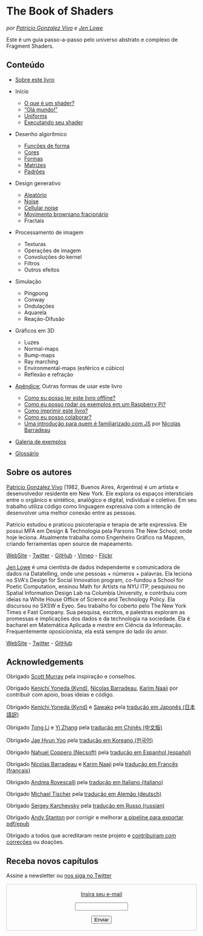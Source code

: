 <canvas id="custom" class="canvas" data-fragment-url="src/moon/moon.frag" data-textures="src/moon/moon.jpg" width="350px" height="350px"></canvas>

# The Book of Shaders
*por [Patricio Gonzalez Vivo](http://patriciogonzalezvivo.com/) e [Jen Lowe](http://jenlowe.net/)*

Este é um guia passo-a-passo pelo universo abstrato e complexo de Fragment Shaders.

<div class="header">
<a href="https://www.paypal.com/cgi-bin/webscr?cmd=_s-xclick&hosted_button_id=B5FSVSHGEATCG" style="float: right;"><img src="https://www.paypalobjects.com/en_US/i/btn/btn_donate_SM.gif" alt=""></a>
</div>

## Conteúdo

* [Sobre este livro](00/)

* Início
    * [O que é um shader?](01/)
    * [“Olá mundo!”](02/)
    * [Uniforms](03/)
	* [Executando seu shader](04/)

* Desenho algorítmico
    * [Funções de forma](05/)
    * [Cores](06/)
    * [Formas](07/)
    * [Matrizes](08/)
    * [Padrões](09/)

* Design generativo
    * [Aleatório](10/)
    * [Noise](11/)
    * [Cellular noise](12/)
    * [Movimento browniano fracionário](13/)
    * Fractais

* Processamento de imagem
    * Texturas
    * Operações de imagem
    * Convoluções do kernel
    * Filtros
    * Outros efeitos

* Simulação
    * Pingpong
    * Conway
    * Ondulações
    * Aquarela
    * Reação-Difusão

* Gráficos em 3D
    * Luzes
    * Normal-maps
    * Bump-maps
    * Ray marching
    * Environmental-maps (esférico e cúbico)
    * Reflexão e refração

* [Apêndice:](appendix/) Outras formas de usar este livro
	* [Como eu posso ler este livro offline?](appendix/00/)
	* [Como eu posso rodar os exemplos em um Raspberry Pi?](appendix/01/)
	* [Como imprimir este livro?](appendix/02/)
	* [Como eu posso colaborar?](appendix/03/)
	* [Uma introdução para quem é familiarizado com JS](appendix/04/) por [Nicolas Barradeau](http://www.barradeau.com/)

* [Galeria de exemplos](examples/)

* [Glossário](glossary/)

## Sobre os autores

[Patricio Gonzalez Vivo](http://patriciogonzalezvivo.com/) (1982, Buenos Aires, Argentina) é um artista e desenvolvedor residente em New York. Ele explora os espaços intersticiais entre o orgânico e sintético, analógico e digital, individual e coletivo. Em seu trabalho utiliza código como linguagem expressiva com a intenção de desenvolver uma melhor conexão entre as pessoas.

Patricio estudou e praticou psicoterapia e terapia de arte expressiva. Ele possui MFA em Design & Technologia pela Parsons The New School, onde hoje leciona. Atualmente trabalha como Engenheiro Gráfico na Mapzen, criando ferramentas open source de mapeamento.

<div class="header"> <a href="http://patriciogonzalezvivo.com/" target="_blank">WebSite</a> - <a href="https://twitter.com/patriciogv" target="_blank">Twitter</a> - <a href="https://github.com/patriciogonzalezvivo" target="_blank">GitHub</a> - <a href="https://vimeo.com/patriciogv" target="_blank">Vimeo</a> - <a href="https://www.flickr.com/photos/106950246@N06/" target="_blank"> Flickr</a></div>

[Jen Lowe](http://jenlowe.net/) é uma cientista de dados independente e comunicadora de dados na Datatelling, onde une pessoas + números + palavras. Ela leciona no SVA's Design for Social Innovation program, co-fundou a School for Poetic Computation, ensinou Math for Artists na NYU ITP, pesquisou no Spatial Information Design Lab na Columbia University, e contribuiu com ideias na White House Office of Science and Technology Policy. Ela discursou no SXSW e Eyeo. Seu trabalho foi coberto pelo The New York Times e Fast Company. Sua pesquisa, escritos, e palestras exploram as promessas e implicações dos dados e da technologia na sociedade. Ela é bacharel em Matemática Aplicada e mestre em Ciência da Informação. Frequentemente oposicionista, ela está sempre do lado do amor.

<div class="header"> <a href="http://jenlowe.net/" target="_blank">WebSite</a> - <a href="https://twitter.com/datatelling" target="_blank">Twitter</a> - <a href="https://github.com/datatelling" target="_blank">GitHub</a></div>

## Acknowledgements

Obrigado [Scott Murray](http://alignedleft.com/) pela inspiração e conselhos.

Obrigado [Kenichi Yoneda (Kynd)](https://twitter.com/kyndinfo), [Nicolas Barradeau](https://twitter.com/nicoptere), [Karim Naaji](http://karim.naaji.fr/) por contribuir com apoio, boas ideias e código.

Obrigado [Kenichi Yoneda (Kynd)](https://twitter.com/kyndinfo) e [Sawako](https://twitter.com/sawakohome) pela [tradução em Japonês (日本語訳)](?lan=jp)

Obrigado [Tong Li](https://www.facebook.com/tong.lee.9484) e [Yi Zhang](https://www.facebook.com/archer.zetta?pnref=story) pela [tradução em Chinês (中文版)](?lan=ch)

Obrigado [Jae Hyun Yoo](https://www.facebook.com/fkkcloud) pela [tradução em Koreano (한국어)](?lan=kr)

Obrigado [Nahuel Coppero (Necsoft)](http://hinecsoft.com/) pela [tradução em Espanhol (español)](?lan=es)

Obrigado [Nicolas Barradeau](https://twitter.com/nicoptere) e [Karim Naaji](http://karim.naaji.fr/) pela [tradução em Francês (français)](?lan=fr)

Obrigado [Andrea Rovescalli](https://www.earove.info) pela [tradução em Italiano (italiano)](?lan=it)

Obrigado [Michael Tischer](http://www.mitinet.de) pela [tradução em Alemão (deutsch)](?lan=de)

Obrigado [Sergey Karchevsky](https://www.facebook.com/sergey.karchevsky.3) pela [tradução em Russo (russian)](?lan=ru)

Obrigado [Andy Stanton](https://andy.stanton.is/) por corrigir e melhorar [a pipeline para exportar pdf/epub](https://thebookofshaders.com/appendix/02/)

Obrigado a todos que acreditaram neste projeto e [contribuíram com correções](https://github.com/patriciogonzalezvivo/thebookofshaders/graphs/contributors) ou doações.

## Receba novos capítulos

Assine a newsletter ou [nos siga no Twitter](https://twitter.com/bookofshaders)

 <form style="border:1px solid #ccc;padding:3px;text-align:center;" action="https://tinyletter.com/thebookofshaders" method="post" target="popupwindow" onsubmit="window.open('https://tinyletter.com/thebookofshaders', 'popupwindow', 'scrollbars=yes,width=800,height=600');return true"><a href="https://tinyletter.com/thebookofshaders"><p><label for="tlemail">Insira seu e-mail</label></p></a><p><input type="text" style="width:140px" name="email" id="tlemail" /></p><input type="hidden" value="1" name="embed"/><input type="submit" value="Enviar" /><p><a href="https://tinyletter.com" target="_blank"></a></p></form>
